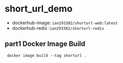 # short_url_demo

* dockerhub-image: `ian293382/shorturl-web:latest`
* dockerhub-redis :`ian293382/shorturl-redis` 
## part1 Docker Image Build
` docker image build --tag shorturl .`
